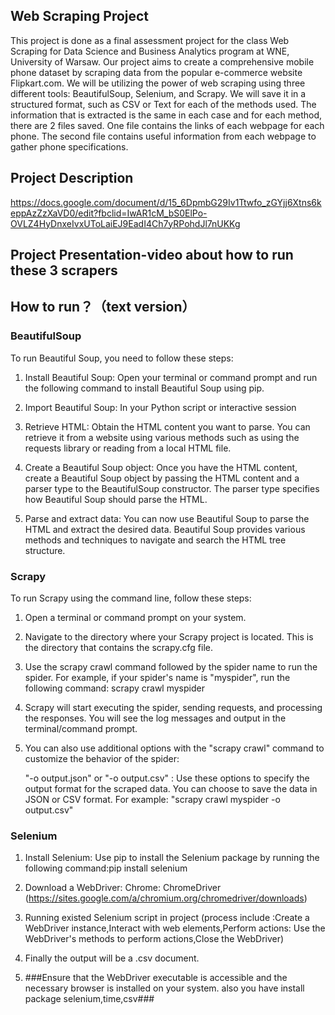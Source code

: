 ## Web Scraping Project
This project is done as a final assessment project for the class Web Scraping for Data Science and Business Analytics program at WNE, University of Warsaw.
Our project aims to create a comprehensive mobile phone dataset by scraping data from the popular e-commerce website Flipkart.com. We will be utilizing the power of web scraping using three different tools: BeautifulSoup, Selenium, and Scrapy. We will save it in a structured format, such as CSV or Text for each of the methods used. The information that is extracted is the same in each case and for each method, there are 2 files saved. One file contains the links of each webpage for each phone. The second file contains useful information from each webpage to gather phone specifications.

## Project Description
https://docs.google.com/document/d/15_6DpmbG29Iv1Ttwfo_zGYjj6Xtns6keppAzZzXaVD0/edit?fbclid=IwAR1cM_bS0ElPo-OVLZ4HyDnxeIvxUToLaiEJ9EadI4Ch7yRPohdJl7nUKKg

## Project Presentation-video about how to run these 3 scrapers


## How to run？（text version）
### BeautifulSoup
To run Beautiful Soup, you need to follow these steps:

1. Install Beautiful Soup: Open your terminal or command prompt and run the following command to install Beautiful Soup using pip.

2. Import Beautiful Soup: In your Python script or interactive session

3. Retrieve HTML: Obtain the HTML content you want to parse. You can retrieve it from a website using various methods such as using the requests library or reading from a local HTML file.

4. Create a Beautiful Soup object: Once you have the HTML content, create a Beautiful Soup object by passing the HTML content and a parser type to the BeautifulSoup constructor. The parser type specifies how Beautiful Soup should parse the HTML. 

5. Parse and extract data: You can now use Beautiful Soup to parse the HTML and extract the desired data. Beautiful Soup provides various methods and techniques to navigate and search the HTML tree structure. 


### Scrapy

To run Scrapy using the command line, follow these steps:

1. Open a terminal or command prompt on your system.

2. Navigate to the directory where your Scrapy project is located. This is the directory that contains the scrapy.cfg file.

3. Use the scrapy crawl command followed by the spider name to run the spider. For example, if your spider's name is "myspider", run the following command: scrapy crawl myspider

4. Scrapy will start executing the spider, sending requests, and processing the responses. You will see the log messages and output in the terminal/command prompt.

5. You can also use additional options with the "scrapy crawl" command to customize the behavior of the spider:

    "-o output.json" or "-o output.csv" : Use these options to specify the output format for the scraped data. You can choose to save the data in JSON  or CSV format. For example:  "scrapy crawl myspider -o output.csv"

### Selenium

1. Install Selenium: Use pip to install the Selenium package by running the following command:pip install selenium

2. Download a WebDriver: Chrome: ChromeDriver (https://sites.google.com/a/chromium.org/chromedriver/downloads)

3. Running existed Selenium script in project (process include :Create a WebDriver instance,Interact with web elements,Perform actions: Use the WebDriver's methods to perform actions,Close the WebDriver)

4. Finally the output will be a .csv document.

5. ###Ensure that the WebDriver executable is accessible and the necessary browser is installed on your system. also you have install package  selenium,time,csv###

   
